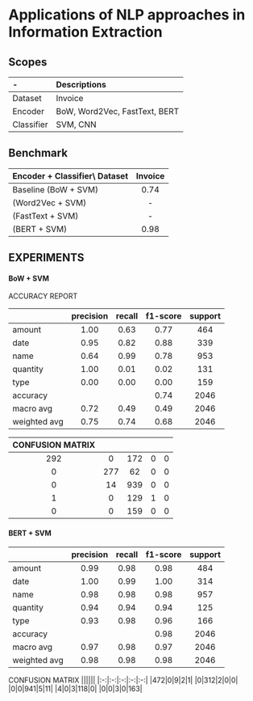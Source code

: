 # Applications of NLP approaches in Information Extraction

## Scopes
|-|Descriptions|
|:--|:--|
|Dataset| Invoice|
|Encoder| BoW, Word2Vec, FastText, BERT|
|Classifier| SVM, CNN|

## Benchmark

|Encoder + Classifier\ Dataset| Invoice |
|:--------|:--:|
|Baseline (BoW + SVM)| 0.74 |
| (Word2Vec + SVM)| - |
| (FastText + SVM)| - |
| (BERT + SVM)| 0.98 |


## EXPERIMENTS

#### BoW + SVM

ACCURACY REPORT

||precision|recall|f1-score|support|
|:--|:-:|:-:|:-:|:-:|
|amount|1.00|0.63|0.77|464|
|date|0.95|0.82|0.88|339|
|name|0.64|0.99|0.78|953|
|quantity|1.00|0.01|0.02|131|
|type|0.00|0.00|0.00|159|
|accuracy|||0.74|2046|
|macro avg|0.72|0.49|0.49|2046|
|weighted avg|0.75|0.74|0.68|2046|

|CONFUSION MATRIX|||||
|:-:|:-:|:-:|:-:|:-:|
|292|0|172|0|0|
|0|277|62|0|0|
|0|14|939|0|0|
|1|0|129|1|0|
|0|0|159|0|0|

#### BERT + SVM
||precision|recall|f1-score|support|
|:-|:-:|:-:|:-:|:-:|
|amount|0.99|0.98|0.98|484|
|date|1.00|0.99|1.00|314|
|name|0.98|0.98|0.98|957|
|quantity|0.94|0.94|0.94|125|
|type|0.93|0.98|0.96|166|
|accuracy|||0.98|2046|
|macro avg|0.97|0.98|0.97|2046|
|weighted avg|0.98|0.98|0.98|2046|

CONFUSION MATRIX
||||||
|:-:|:-:|:-:|:-:|:-:|
|472|0|9|2|1|
|0|312|2|0|0|
|0|0|941|5|11|
|4|0|3|118|0|
|0|0|3|0|163|